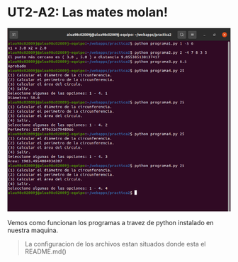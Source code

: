 # UT2-A2: Las mates molan!
![](https://github.com/DAVIDQR22/imw23_davidquintero/blob/main/ut2/a2/images/1.PNG)

Vemos como funcionan los programas a travez de python instalado en nuestra maquina.

> La configuracion de los archivos estan situados donde esta el README.md()
